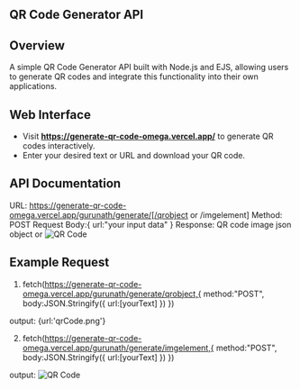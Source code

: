 ## QR Code Generator API

## Overview

A simple QR Code Generator API built with Node.js and EJS, allowing users to generate QR codes and integrate this functionality into their own applications.

## Web Interface

- Visit **https://generate-qr-code-omega.vercel.app/** to generate QR codes interactively.
- Enter your desired text or URL and download your QR code.

## API Documentation

URL: https://generate-qr-code-omega.vercel.app/gurunath/generate/[/qrobject or /imgelement]
Method: POST
Request Body:{
url:"your input data"
}
Response: QR code image json object  or  <img src={url} alt="QR Code">

## Example Request

1. fetch(https://generate-qr-code-omega.vercel.app/gurunath/generate/qrobject,{
   method:"POST",
   body:JSON.Stringify({
   url:[yourText]
   })
   })

  output: {url:'qrCode.png'}

2. fetch(https://generate-qr-code-omega.vercel.app/gurunath/generate/imgelement,{
   method:"POST",
   body:JSON.Stringify({
   url:[yourText]
   })
   })

  output: <img src="qrCode.png" alt="QR Code"/>

